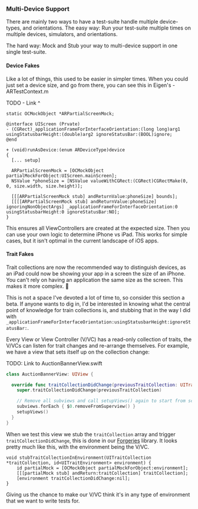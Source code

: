 ### Multi-Device Support

There are mainly two ways to have a test-suite handle multiple device-types, and orientations. The easy way: Run your test-suite multiple times on multiple devices, simulators, and orientations.

The hard way: Mock and Stub your way to multi-device support in one single test-suite.

#### Device Fakes

Like a lot of things, this used to be easier in simpler times. When you could just set a device size, and go from there, you can see this in Eigen's - ARTestContext.m

TODO - Link ^

``` objc
static OCMockObject *ARPartialScreenMock;

@interface UIScreen (Prvate)
- (CGRect)_applicationFrameForInterfaceOrientation:(long long)arg1 usingStatusbarHeight:(double)arg2 ignoreStatusBar:(BOOL)ignore;
@end

+ (void)runAsDevice:(enum ARDeviceType)device
{
  [... setup]

  ARPartialScreenMock = [OCMockObject partialMockForObject:UIScreen.mainScreen];
  NSValue *phoneSize = [NSValue valueWithCGRect:(CGRect)CGRectMake(0, 0, size.width, size.height)];

  [[[ARPartialScreenMock stub] andReturnValue:phoneSize] bounds];
  [[[[ARPartialScreenMock stub] andReturnValue:phoneSize] ignoringNonObjectArgs] _applicationFrameForInterfaceOrientation:0 usingStatusbarHeight:0 ignoreStatusBar:NO];
}
```

This ensures all ViewControllers are created at the expected size. Then you can use your own logic to determine iPhone vs iPad. This works for simple cases, but it isn't optimal in the current landscape of iOS apps.

#### Trait Fakes

Trait collections are now the recommended way to distinguish devices, as an iPad could now be showing your app in a screen the size of an iPhone. You can't rely on having an application the same size as the screen. This makes it more complex. 🎉

This is not a space I've devoted a lot of time to, so consider this section a beta. If anyone wants to dig in, I'd be interested in knowing what the central point of knowledge for train collections is, and stubbing that in the way I did with `_applicationFrameForInterfaceOrientation:usingStatusbarHeight:ignoreStatusBar:`.

Every View or View Controller (V/VC) has a read-only collection of traits, the V/VCs  can listen for trait changes and re-arrange themselves. For example, we have a view that sets itself up on the collection change:

TODO: Link to AuctionBannerView.swift

``` swift
class AuctionBannerView: UIView {

  override func traitCollectionDidChange(previousTraitCollection: UITraitCollection?) {
    super.traitCollectionDidChange(previousTraitCollection)

    // Remove all subviews and call setupViews() again to start from scratch.
    subviews.forEach { $0.removeFromSuperview() }
    setupViews()
  }
}
```

When we test this view we stub the `traitCollection` array and trigger `traitCollectionDidChange`, this is done in our [Forgeries](https://github.com/ashfurrow/forgeries) library. It looks pretty much like this, with the environment being the V/VC.

``` objc
void stubTraitCollectionInEnvironment(UITraitCollection *traitCollection, id<UITraitEnvironment> environment) {
    id partialMock = [OCMockObject partialMockForObject:environment];
    [[[partialMock stub] andReturn:traitCollection] traitCollection];
    [environment traitCollectionDidChange:nil];
}
```

Giving us the chance to make our V/VC think it's in any type of environment that we want to write tests for.
